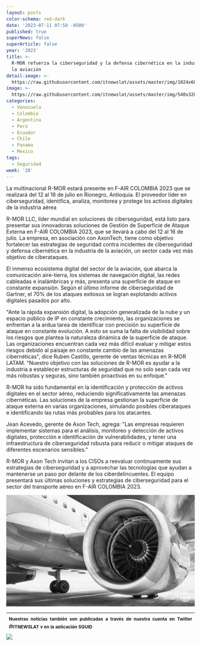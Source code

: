 ```yaml
---
layout: posts
color-schema: red-dark
date: '2023-07-11 07:58 -0500'
published: true
superNews: false
superArticle: false
year: '2023'
title: >-
  R-MOR refuerza la ciberseguridad y la defensa cibernética en la industria de
  la aviación
detail-image: >-
  https://raw.githubusercontent.com/itnewslat/assets/master/img/1024x680/avion-seguro-g.jpg
image: >-
  https://raw.githubusercontent.com/itnewslat/assets/master/img/540x320/avion-seguro-p.jpg
categories:
  - Venezuela
  - Colombia
  - Argentina
  - Perú
  - Ecuador
  - Chile
  - Panama
  - Mexico
tags:
  - Seguridad
week: '28'
---
```

La multinacional R-MOR estará presente en F-AIR COLOMBIA 2023 que se realizará del 12 al 16 de julio en Rionegro, Antioquia.
El proveedor líder en ciberseguridad, identifica, analiza, monitorea y protege los activos digitales de la industria aérea
 
R-MOR LLC, líder mundial en soluciones de ciberseguridad, está listo para presentar sus innovadoras soluciones de Gestión de Superficie de Ataque Externa en F-AIR COLOMBIA 2023, que se llevará a cabo del 12 al 16 de julio. La empresa, en asociación con AxonTech, tiene como objetivo fortalecer las estrategias de seguridad contra incidentes de ciberseguridad y defensa cibernética en la industria de la aviación, un sector cada vez más objetivo de ciberataques.
 
El inmenso ecosistema digital del sector de la aviación, que abarca la comunicación aire-tierra, los sistemas de navegación digital, las redes cableadas e inalámbricas y más, presenta una superficie de ataque en constante expansión. Según el último informe de ciberseguridad de Gartner, el 70% de los ataques exitosos se logran explotando activos digitales pasados por alto.
 
"Ante la rápida expansión digital, la adopción generalizada de la nube y un espacio público de IP en constante crecimiento, las organizaciones se enfrentan a la ardua tarea de identificar con precisión su superficie de ataque en constante evolución. A esto se suma la falta de visibilidad sobre los riesgos que plantea la naturaleza dinámica de la superficie de ataque. Las organizaciones encuentran cada vez más difícil evaluar y mitigar estos riesgos debido al paisaje en constante cambio de las amenazas cibernéticas", dice Ruben Castillo, gerente de ventas técnicas en R-MOR LATAM. "Nuestro objetivo con las soluciones de R-MOR es ayudar a la industria a establecer estructuras de seguridad que no solo sean cada vez más robustas y seguras, sino también proactivas en su enfoque."
 
R-MOR ha sido fundamental en la identificación y protección de activos digitales en el sector aéreo, reduciendo significativamente las amenazas cibernéticas. Las soluciones de la empresa gestionan la superficie de ataque externa en varias organizaciones, simulando posibles ciberataques e identificando las rutas más probables para los atacantes.
 
Jean Acevedo, gerente de Axon Tech, agrega: "Las empresas requieren implementar sistemas para el análisis, monitoreo y detección de activos digitales, protección e identificación de vulnerabilidades, y tener una infraestructura de ciberseguridad robusta para reducir o mitigar ataques de diferentes escenarios sensibles."
 
R-MOR y Axon Tech invitan a los CISOs a reevaluar continuamente sus estrategias de ciberseguridad y a aprovechar las tecnologías que ayudan a mantenerse un paso por delante de los ciberdelincuentes. El equipo presentará sus últimas soluciones y estrategias de ciberseguridad para el sector del transporte aéreo en F-AIR COLOMBIA 2023.

![](https://raw.githubusercontent.com/itnewslat/assets/master/img/540x320/avion-seguro-p.jpg)

<table style="height: 42px;" width="569">
<tbody>
<tr>
<td style="text-align: justify;"><sub><strong>Nuestras noticias también son publicadas a través de nuestra cuenta en Twitter <a href="https://twitter.com/itnewslat?lang=es">@ITNEWSLAT</a> y en la aplicación <a href="https://squidapp.co/en/">SQUID</a></strong></sub></td>
</tr>
</tbody>
</table>
<img src="https://tracker.metricool.com/c3po.jpg?hash=56f88a41e39ab42c063cc51676587a04"/>